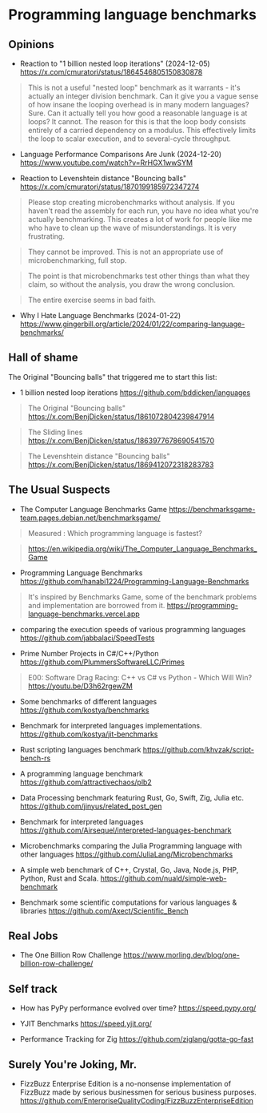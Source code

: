 # Programming language benchmarks

## Opinions

- Reaction to "1 billion nested loop iterations" (2024-12-05) https://x.com/cmuratori/status/1864546805150830878

> This is not a useful "nested loop" benchmark as it warrants - it's actually an integer division benchmark.
> Can it give you a vague sense of how insane the looping overhead is in many modern languages? Sure. Can it actually tell you how good a reasonable language is at loops? It cannot.
> The reason for this is that the loop body consists entirely of a carried dependency on a modulus. This effectively limits the loop to scalar execution, and to several-cycle throughput.

- Language Performance Comparisons Are Junk (2024-12-20) https://www.youtube.com/watch?v=RrHGX1wwSYM

- Reaction to Levenshtein distance "Bouncing balls" https://x.com/cmuratori/status/1870199185972347274
> Please stop creating microbenchmarks without analysis. If you haven't read the assembly for each run, you have no idea what you're actually benchmarking. This creates a lot of work for people like me who have to clean up the wave of misunderstandings. It is very frustrating.

> They cannot be improved. This is not an appropriate use of microbenchmarking, full stop.

> The point is that microbenchmarks test other things than what they claim, so without the analysis, you draw the wrong conclusion.

> The entire exercise seems in bad faith.

- Why I Hate Language Benchmarks (2024-01-22) https://www.gingerbill.org/article/2024/01/22/comparing-language-benchmarks/

## Hall of shame

The Original "Bouncing balls" that triggered me to start this list:

- 1 billion nested loop iterations https://github.com/bddicken/languages

> The Original "Bouncing balls" https://x.com/BenjDicken/status/1861072804239847914

> The Sliding lines https://x.com/BenjDicken/status/1863977678690541570

> The Levenshtein distance "Bouncing balls" https://x.com/BenjDicken/status/1869412072318283783

## The Usual Suspects

- The Computer Language Benchmarks Game https://benchmarksgame-team.pages.debian.net/benchmarksgame/

> Measured : Which programming language is fastest?

> https://en.wikipedia.org/wiki/The_Computer_Language_Benchmarks_Game

- Programming Language Benchmarks https://github.com/hanabi1224/Programming-Language-Benchmarks

> It's inspired by Benchmarks Game, some of the benchmark problems and implementation are borrowed from it.
> https://programming-language-benchmarks.vercel.app

- comparing the execution speeds of various programming languages https://github.com/jabbalaci/SpeedTests

- Prime Number Projects in C#/C++/Python https://github.com/PlummersSoftwareLLC/Primes

> E00: Software Drag Racing: C++ vs C# vs Python - Which Will Win? https://youtu.be/D3h62rgewZM

- Some benchmarks of different languages https://github.com/kostya/benchmarks

- Benchmark for interpreted languages implementations. https://github.com/kostya/jit-benchmarks

- Rust scripting languages benchmark  https://github.com/khvzak/script-bench-rs

- A programming language benchmark https://github.com/attractivechaos/plb2

- Data Processing benchmark featuring Rust, Go, Swift, Zig, Julia etc. https://github.com/jinyus/related_post_gen

- Benchmark for interpreted languages https://github.com/Airsequel/interpreted-languages-benchmark

- Microbenchmarks comparing the Julia Programming language with other languages https://github.com/JuliaLang/Microbenchmarks

- A simple web benchmark of C++, Crystal, Go, Java, Node.js, PHP, Python, Rust and Scala. https://github.com/nuald/simple-web-benchmark

- Benchmark some scientific computations for various languages & libraries https://github.com/Axect/Scientific_Bench

## Real Jobs

- The One Billion Row Challenge https://www.morling.dev/blog/one-billion-row-challenge/

## Self track

- How has PyPy performance evolved over time? https://speed.pypy.org/

- YJIT Benchmarks https://speed.yjit.org/

- Performance Tracking for Zig https://github.com/ziglang/gotta-go-fast

## Surely You're Joking, Mr.

- FizzBuzz Enterprise Edition is a no-nonsense implementation of FizzBuzz made by serious businessmen for serious business purposes.
https://github.com/EnterpriseQualityCoding/FizzBuzzEnterpriseEdition


